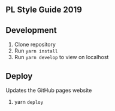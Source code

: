 ## PL Style Guide 2019

## Development

1. Clone repository
2. Run `yarn install`
3. Run `yarn develop` to view on localhost

## Deploy

Updates the GitHub pages website

1. yarn `deploy`
